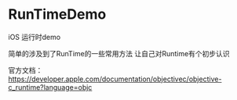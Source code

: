 # RunTimeDemo
iOS 运行时demo

简单的涉及到了RunTime的一些常用方法
让自己对Runtime有个初步认识

官方文档：https://developer.apple.com/documentation/objectivec/objective-c_runtime?language=objc

